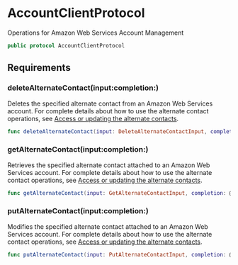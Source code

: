 # AccountClientProtocol

Operations for Amazon Web Services Account Management

``` swift
public protocol AccountClientProtocol 
```

## Requirements

### deleteAlternateContact(input:completion:)

Deletes the specified alternate contact from an Amazon Web Services account. For complete details about how to use the alternate contact operations, see [Access or updating the alternate contacts](https://docs.aws.amazon.com/accounts/latest/reference/manage-acct-update-contact.html).

``` swift
func deleteAlternateContact(input: DeleteAlternateContactInput, completion: @escaping (ClientRuntime.SdkResult<DeleteAlternateContactOutputResponse, DeleteAlternateContactOutputError>) -> Void)
```

### getAlternateContact(input:completion:)

Retrieves the specified alternate contact attached to an Amazon Web Services account. For complete details about how to use the alternate contact operations, see [Access or updating the alternate contacts](https://docs.aws.amazon.com/accounts/latest/reference/manage-acct-update-contact.html).

``` swift
func getAlternateContact(input: GetAlternateContactInput, completion: @escaping (ClientRuntime.SdkResult<GetAlternateContactOutputResponse, GetAlternateContactOutputError>) -> Void)
```

### putAlternateContact(input:completion:)

Modifies the specified alternate contact attached to an Amazon Web Services account. For complete details about how to use the alternate contact operations, see [Access or updating the alternate contacts](https://docs.aws.amazon.com/accounts/latest/reference/manage-acct-update-contact.html).

``` swift
func putAlternateContact(input: PutAlternateContactInput, completion: @escaping (ClientRuntime.SdkResult<PutAlternateContactOutputResponse, PutAlternateContactOutputError>) -> Void)
```
